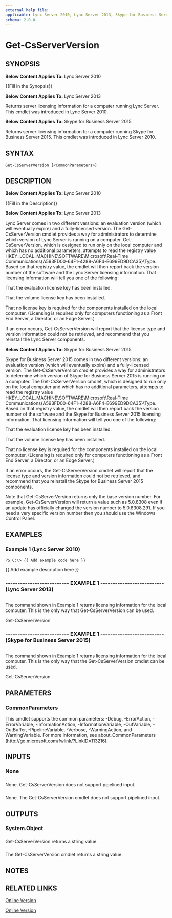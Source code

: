 ```yaml
---
external help file: 
applicable: Lync Server 2010, Lync Server 2013, Skype for Business Server 2015
schema: 2.0.0
---
```


# Get-CsServerVersion

## SYNOPSIS
**Below Content Applies To:** Lync Server 2010

{{Fill in the Synopsis}}

**Below Content Applies To:** Lync Server 2013

Returns server licensing information for a computer running Lync Server.
This cmdlet was introduced in Lync Server 2010.

**Below Content Applies To:** Skype for Business Server 2015

Returns server licensing information for a computer running Skype for Business Server 2015.
This cmdlet was introduced in Lync Server 2010.



## SYNTAX

```
Get-CsServerVersion [<CommonParameters>]
```

## DESCRIPTION
**Below Content Applies To:** Lync Server 2010

{{Fill in the Description}}

**Below Content Applies To:** Lync Server 2013

Lync Server comes in two different versions: an evaluation version (which will eventually expire) and a fully-licensed version.
The Get-CsServerVersion cmdlet provides a way for administrators to determine which version of Lync Server is running on a computer.
Get-CsServerVersion, which is designed to run only on the local computer and which has no additional parameters, attempts to read the registry value HKEY_LOCAL_MACHINE\SOFTWARE\Microsoft\Real-Time Communications\{A593FD00-64F1-4288-A6F4-E699ED9DCA35}\Type.
Based on that registry value, the cmdlet will then report back the version number of the software and the Lync Server licensing information.
That licensing information will tell you one of the following:

That the evaluation license key has been installed.

That the volume license key has been installed.

That no license key is required for the components installed on the local computer.
(Licensing is required only for computers functioning as a Front End Server, a Director, or an Edge Server.)

If an error occurs, Get-CsServerVersion will report that the license type and version information could not be retrieved, and recommend that you reinstall the Lync Server components.

**Below Content Applies To:** Skype for Business Server 2015

Skype for Business Server 2015 comes in two different versions: an evaluation version (which will eventually expire) and a fully-licensed version.
The Get-CsServerVersion cmdlet provides a way for administrators to determine which version of Skype for Business Server 2015 is running on a computer.
The Get-CsServerVersion cmdlet, which is designed to run only on the local computer and which has no additional parameters, attempts to read the registry value HKEY_LOCAL_MACHINE\SOFTWARE\Microsoft\Real-Time Communications\{A593FD00-64F1-4288-A6F4-E699ED9DCA35}\Type.
Based on that registry value, the cmdlet will then report back the version number of the software and the Skype for Business Server 2015 licensing information.
That licensing information will tell you one of the following:

That the evaluation license key has been installed.

That the volume license key has been installed.

That no license key is required for the components installed on the local computer.
(Licensing is required only for computers functioning as a Front End Server, a Director, or an Edge Server.)

If an error occurs, the Get-CsServerVersion cmdlet will report that the license type and version information could not be retrieved, and recommend that you reinstall the Skype for Business Server 2015 components.

Note that Get-CsServerVersion returns only the base version number.
For example, Get-CsServerVersion will return a value such as 5.0.8308 even if an update has officially changed the version number to 5.0.8308.291.
If you need a very specific version number then you should use the Windows Control Panel.



## EXAMPLES

### Example 1 (Lync Server 2010)
```
PS C:\> {{ Add example code here }}
```

{{ Add example description here }}

### -------------------------- EXAMPLE 1 -------------------------- (Lync Server 2013)
```

```

The command shown in Example 1 returns licensing information for the local computer.
This is the only way that Get-CsServerVersion can be used.

Get-CsServerVersion

### -------------------------- EXAMPLE 1 -------------------------- (Skype for Business Server 2015)
```

```

The command shown in Example 1 returns licensing information for the local computer.
This is the only way that the Get-CsServerVersion cmdlet can be used.

Get-CsServerVersion

## PARAMETERS

### CommonParameters
This cmdlet supports the common parameters: -Debug, -ErrorAction, -ErrorVariable, -InformationAction, -InformationVariable, -OutVariable, -OutBuffer, -PipelineVariable, -Verbose, -WarningAction, and -WarningVariable. For more information, see about_CommonParameters (http://go.microsoft.com/fwlink/?LinkID=113216).

## INPUTS

### None

###  
None.
Get-CsServerVersion does not support pipelined input.

###  
None.
The Get-CsServerVersion cmdlet does not support pipelined input.

## OUTPUTS

### System.Object

###  
Get-CsServerVersion returns a string value.

###  
The Get-CsServerVersion cmdlet returns a string value.

## NOTES

## RELATED LINKS

[Online Version](http://technet.microsoft.com/EN-US/library/66af07c0-fdfe-491a-ad48-b8821fb58904(OCS.15).aspx)

[Online Version](http://technet.microsoft.com/EN-US/library/66af07c0-fdfe-491a-ad48-b8821fb58904(OCS.16).aspx)

